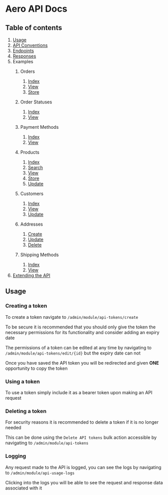 # Aero API Docs

## Table of contents

1. [Usage](#usage)
2. [API Conventions](CONVENTIONS.md)
3. [Endpoints](ENDPOINTS.md)
4. [Responses](RESPONSES.md)
5. Examples
   1. Orders
      1. [Index](Examples/Order/INDEX.md)
      2. [View](Examples/Order/VIEW.md)
      3. [Store](Examples/Order/STORE.md)

   2. Order Statuses
      1. [Index](Examples/OrderStatus/INDEX.md)
      2. [View](Examples/OrderStatus/VIEW.md)
   3. Payment Methods
      1. [Index](Examples/PaymentMethod/INDEX.md)
      2. [View](Examples/PaymentMethod/VIEW.md)
   4. Products
      1. [Index](Examples/Product/INDEX.md)
      2. [Search](Examples/Product/SEARCH.md)
      3. [View](Examples/Product/VIEW.md)
      4. [Store](Examples/Product/STORE.md)
      5. [Update](Examples/Product/UPDATE.md)
   5. Customers
       1. [Index](Examples/Customer/INDEX.md)
       2. [View](Examples/Customer/VIEW.md)
       3. [Update](Examples/Customer/UPDATE.md)
   6. Addresses
       1. [Create](Examples/Address/CREATE.md)
       2. [Update](Examples/Address/UPDATE.md)
       3. [Delete](Examples/Address/DELETE.md)
   7. Shipping Methods
      1. [Index](Examples/ShippingMethod/INDEX.md)
      2. [View](Examples/ShippingMethod/VIEW.md)
6. [Extending the API](EXTENDING.md) 

## Usage

### Creating a token

To create a token navigate to `/admin/module/api-tokens/create`

To be secure it is recommended that you should only give the token the necessary permissions for its functionality and consider adding an expiry date

The permissions of a token can be edited at any time by navigating to `/admin/module/api-tokens/edit/{id}` but the expiry date can not

Once you have saved the API token you will be redirected and given **ONE** opportunity to copy the token

### Using a token

To use a token simply include it as a bearer token upon making an API request

### Deleting a token

For security reasons it is recommended to delete a token if it is no longer needed

This can be done using the `Delete API tokens` bulk action accessible by navigating to `/admin/module/api-tokens`

### Logging

Any request made to the API is logged, you can see the logs by navigating to `/admin/module/api-usage-logs`

Clicking into the logs you will be able to see the request and response data associated with it
